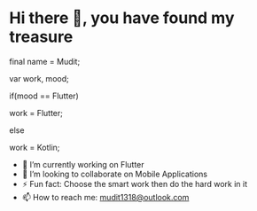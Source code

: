 # Hi there 👋, you have found my treasure 

final name = Mudit;

var work, mood;

if(mood == Flutter)

work = Flutter;

else

work = Kotlin;



- 🔭 I’m currently working on Flutter
- 👯 I’m looking to collaborate on Mobile Applications
- ⚡ Fun fact: Choose the smart work then do the hard work in it
- 📫 How to reach me: mudit1318@outlook.com

<!--
**Deadlegend1321/Deadlegend1321** is a ✨ _special_ ✨ repository because its `README.md` (this file) appears on your GitHub profile.



- 🔭 I’m currently working on Flutter
- 🌱 I’m currently learning ...
- 👯 I’m looking to collaborate on ...
- 🤔 I’m looking for help with ...
- 💬 Ask me about ...
- 📫 How to reach me: ...
- 😄 Pronouns: ...
- ⚡ Fun fact: ...
-->
